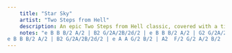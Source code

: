 ```yaml
---
    title: "Star Sky"
    artist: "Two Steps from Hell"
    description: An epic Two Steps from Hell classic, covered with a tin whistle in D.
    notes: "e B B B/2 A/2 | B2 G/2A/2B/2d/2 | e B B B/2 A/2 | G2 G/2A/2B/2d/2 | A A A A/2 G/2 | A2 F/2G/2A/2d/2 | B/2 A/2 B g B | A/2 G/2 A f d |
e B B B/2 A/2 | B2 G/2A/2B/2d/2 | e A A G/2 B/2 | A2  F/2 G/2 A/2 B/2 | G/2 F/2 E2 G/2 F/2 | E2 E/2F/2G/2A/2| F/2 E/2 D2 F/2 E/2 | D D/2E/2 F/2G/2 F/2D/2 | E3 E/2 F/2 | G G F/2 E/2 D | E3"
---
```

